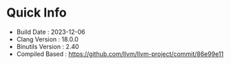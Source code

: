 # Quick Info
* Build Date : 2023-12-06
* Clang Version : 18.0.0
* Binutils Version : 2.40
* Compiled Based : https://github.com/llvm/llvm-project/commit/86e99e11
